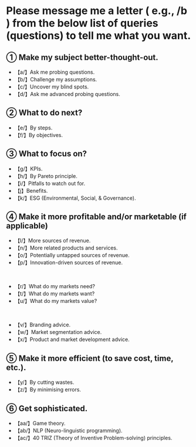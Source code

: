 # Please message me a letter ( e.g., /b ) from the below list of queries (questions) to tell me what you want.

## **① Make my subject better-thought-out.**

- 【a/】Ask me probing questions.
- 【b/】Challenge my assumptions.
- 【c/】Uncover my blind spots.
- 【d/】Ask me advanced probing questions.

## **② What to do next?**

- 【e/】By steps.
- 【f/】By objectives.

## **③ What to focus on?**

- 【g/】KPIs.
- 【h/】By Pareto principle.
- 【i/】Pitfalls to watch out for.
- 【j】Benefits.
- 【k/】ESG (Environmental, Social, & Governance).

## **④ Make it more profitable and/or marketable (if applicable)**
 
- 【l/】More sources of revenue.
- 【n/】More related products and services.
- 【o/】Potentially untapped sources of revenue.
- 【p/】Innovation-driven sources of revenue.

</br>

- 【r/】What do my markets need?
- 【t/】What do my markets want?
- 【u/】What do my markets value?

 </br>
 
- 【v/】Branding advice.
- 【w/】Market segmentation advice.
- 【x/】Product and market development advice.

## **⑤ Make it more efficient (to save cost, time, etc.).**

- 【y/】By cutting wastes.
- 【z/】By minimising errors.

## **⑥ Get sophisticated.**

- 【aa/】Game theory.
- 【ab/】NLP (Neuro-linguistic programming).
- 【ac/】40 TRIZ (Theory of Inventive Problem-solving) principles.
